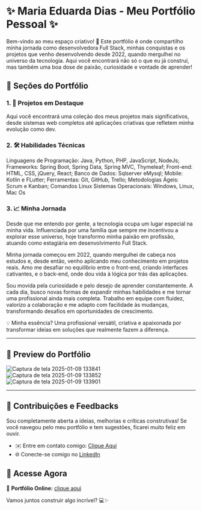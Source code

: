 
# ✨ **Maria Eduarda Dias - Meu Portfólio Pessoal** ✨  


Bem-vindo ao meu espaço criativo! 🚀 Este portfólio é onde compartilho minha jornada como desenvolvedora Full Stack, minhas conquistas e os projetos que venho desenvolvendo desde 2022, quando mergulhei no universo da tecnologia. Aqui você encontrará não só o que eu já construí, mas também uma boa dose de paixão, curiosidade e vontade de aprender!  


## 📂 **Seções do Portfólio**  

### 1. 🌟 **Projetos em Destaque**  
Aqui você encontrará uma coleção dos meus projetos mais significativos, desde sistemas web completos até aplicações criativas que refletem minha evolução como dev.  

### 2. 🛠️ **Habilidades Técnicas**  
Linguagens de Programação: Java, Python, PHP, JavaScript,
NodeJs;
Frameworks: Spring Boot, Spring Data, Spring MVC, Thymeleaf;
Front-end: HTML, CSS, jQuery, React;
Banco de Dados: Sqlserver eMysql;
Mobile: Kotlin e FLutter;
Ferramentas: Git, GitHub, Trello;
Metodologias Ágeis: Scrum e Kanban;
Comandos Linux Sistemas Operacionais: Windows, Linux, Mac Os


### 3. 📈 **Minha Jornada**  

Desde que me entendo por gente, a tecnologia ocupa um lugar especial na minha vida. Influenciada por uma família que sempre me incentivou a explorar esse universo, hoje transformo minha paixão em profissão, atuando como estagiária em desenvolvimento Full Stack.

Minha jornada começou em 2022, quando mergulhei de cabeça nos estudos e, desde então, venho aplicando meu conhecimento em projetos reais. Amo me desafiar no equilíbrio entre o front-end, criando interfaces cativantes, e o back-end, onde dou vida à lógica por trás das aplicações.

Sou movida pela curiosidade e pelo desejo de aprender constantemente. A cada dia, busco novas formas de expandir minhas habilidades e me tornar uma profissional ainda mais completa. Trabalho em equipe com fluidez, valorizo a colaboração e me adapto com facilidade às mudanças, transformando desafios em oportunidades de crescimento.

💡 Minha essência? Uma profissional versátil, criativa e apaixonada por transformar ideias em soluções que realmente fazem a diferença.



---

## 🌈 **Preview do Portfólio**  
![Captura de tela 2025-01-09 133841](https://github.com/user-attachments/assets/4743000d-18eb-429b-9457-d430e30744bf)
 ![Captura de tela 2025-01-09 133852](https://github.com/user-attachments/assets/0f0641be-150b-4dbb-be23-5b3c838eb46e)
 ![Captura de tela 2025-01-09 133901](https://github.com/user-attachments/assets/e2d21612-2eeb-4fef-80dd-2fdcef1fed05)



---

## 🤝 **Contribuições e Feedbacks**  
Sou completamente aberta a ideias, melhorias e críticas construtivas! Se você navegou pelo meu portfólio e tem sugestões, ficarei muito feliz em ouvir.  

- ✉️ Entre em contato comigo: [Clique Aqui](m.eduardadasilvadias4@gmail.com)  
- 🌐 Conecte-se comigo no [LinkedIn](https://www.linkedin.com/in/eduarda-dias-723a7820b/) 

## 🌟 **Acesse Agora**  
📌 **Portfólio Online:** [clique aqui](https://diaseduarda01.github.io/projeto-portifolio/site/)  

Vamos juntos construir algo incrível? 💻✨  
